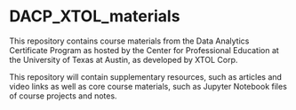 # DACP_XTOL_materials
This repository contains course materials from the Data Analytics Certificate Program as hosted by the Center for Professional Education at the University of Texas at Austin, as developed by XTOL Corp. 

This repository will contain supplementary resources, such as articles and video links as well as core course materials, such as Jupyter Notebook files of course projects and notes.
